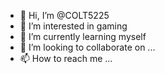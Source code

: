 - 👋 Hi, I’m @COLT5225
- 👀 I’m interested in gaming 
- 🌱 I’m currently learning myself
- 💞️ I’m looking to collaborate on ...
- 📫 How to reach me ...

<!---
COLT5225/COLT5225 is a ✨ special ✨ repository because its `README.md` (this file) appears on your GitHub profile.
You can click the Preview link to take a look at your changes.
--->
